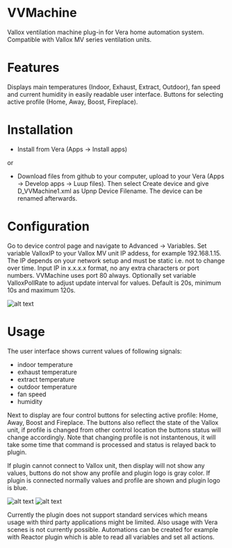 # VVMachine
Vallox ventilation machine plug-in for Vera home automation system. Compatible with Vallox MV series ventilation units.

# Features
Displays main temperatures (Indoor, Exhaust, Extract, Outdoor), fan speed and current humidity in easily readable user interface. Buttons for selecting active profile (Home, Away, Boost, Fireplace).

# Installation
- Install from Vera (Apps -> Install apps)

or

- Download files from github to your computer, upload to your Vera (Apps -> Develop apps -> Luup files). Then select Create device and give D_VVMachine1.xml as Upnp Device Filename. The device can be renamed afterwards.

# Configuration
Go to device control page and navigate to Advanced -> Variables. 
Set variable ValloxIP to your Vallox MV unit IP addess, for example 192.168.1.15. The IP depends on your network setup and must be static i.e. not to change over time. Input IP in x.x.x.x format, no any extra characters or port numbers. VVMachine uses port 80 always.
Optionally set variable ValloxPollRate to adjust update interval for values. Default is 20s, minimum 10s and maximum 120s.

![alt text](https://sqjeeq.am.files.1drv.com/y4m4sUT1yZ2LXKJltdrjI2ijEzszs6JOm4ZGSN5slVV0714FYwyzpz-L7u9pJ5KwvHRvQTueuyUEar0KoA6UMev9XQIWUap_B-zTSPfYUJYr_fXwL1UWyb-OHUUyBVojxa33acpjkNS_Ozdd-qaOzrIVoAZLCtGnN2r3scFDkiN33SpbA3B51NP8usDcXGP2C3cXgQUozz3DhI6uqY_YHkzmg)


# Usage
The user interface shows current values of following signals:
- indoor temperature
- exhaust temperature
- extract temperature
- outdoor temperature
- fan speed
- humidity

Next to display are four control buttons for selecting active profile: Home, Away, Boost and Fireplace.
The buttons also reflect the state of the Vallox unit, if profile is changed from other control location the buttons status will change accordingly. Note that changing profile is not instantenous, it will take some time that command is processed and status is relayed back to plugin.

If plugin cannot connect to Vallox unit, then display will not show any values, buttons do not show any profile and plugin logo is gray color. If plugin is connected normally values and profile are shown and plugin logo is blue.

![alt text](https://rgi8eq.am.files.1drv.com/y4mDDcJvf5tjgC6jaIejFLD5Vt7i4nx-dkAmbJqhGjE8fXd7yI_-6swLK8aF_y9ucbgjkgHSpwxRwj6xIP6asqpiGQn2tM-MIXY0XGuKd7CHbKZFO54uIymSWj2ZH2YjY-o8koref2DNpu6dW7xL4_DNyM0KIJ0o4kNjtdRJanMM3naa9mDFpKmrBzGo521OZjELCJs_qboeEl7u-CKAXxIXA)
![alt text](https://sqjfeq.am.files.1drv.com/y4m8iWdFB_TP5Ku9MiIAs3Nj5hrgyVZQ6aCDnZXCrAoTgHb5ytLDNI6bukOUjEi0_bKYDaBF2JgeVUIjUK64qjiQ8QQ7ur8cSUJFs964hdZVkakWDQB3VCIr7PSmfGJzD7AsMSOHYYwc5G11eMljVM5WfGtJD_v0N975xl0r6yw8ojwpjkJUkSTKkh4Wm-pQ4gDGaWiPBgQsh56OgTdjXGujA)


Currently the plugin does not support standard services which means usage with third party applications might be limited. Also usage with Vera scenes is not currently possible. Automations can be created for example with Reactor plugin which is able to read all variables and set all actions.
